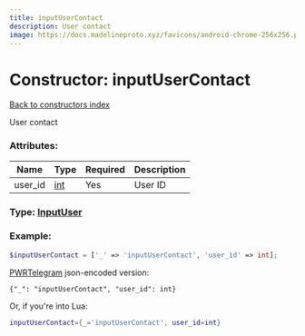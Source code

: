 ```yaml
---
title: inputUserContact
description: User contact
image: https://docs.madelineproto.xyz/favicons/android-chrome-256x256.png
---
```

# Constructor: inputUserContact  
[Back to constructors index](index.md)



User contact

### Attributes:

| Name     |    Type       | Required | Description |
|----------|---------------|----------|-------------|
|user\_id|[int](../types/int.md) | Yes|User ID|



### Type: [InputUser](../types/InputUser.md)


### Example:

```php
$inputUserContact = ['_' => 'inputUserContact', 'user_id' => int];
```  

[PWRTelegram](https://pwrtelegram.xyz) json-encoded version:

```
{"_": "inputUserContact", "user_id": int}
```


Or, if you're into Lua:

```lua
inputUserContact={_='inputUserContact', user_id=int}

```


